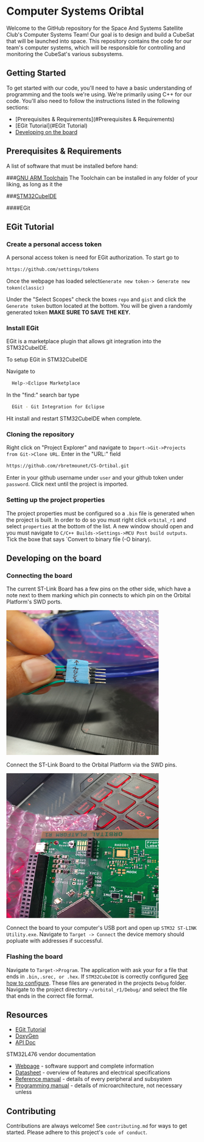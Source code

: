 
# Computer Systems Oribtal 
Welcome to the GitHub repository for the Space And Systems Satellite Club's Computer Systems Team! Our goal is to design and build a CubeSat that will be launched into space. This repository contains the code for our team's computer systems, which will be responsible for controlling and monitoring the CubeSat's various subsystems.

## Getting Started
To get started with our code, you'll need to have a basic understanding of programming and the tools we're using. We're primarily using C++ for our code. You'll also need to follow the instructions listed in the following sections:
- [Prerequisites & Requirements](#Prerequisites & Requirements)
- [EGit Tutorial](#EGit Tutorial)
- [Developing on the board](#Developing-on-the-board)




## Prerequisites & Requirements

A list of software that must be installed before hand:

###[GNU ARM Toolchain](https://developer.arm.com/Tools%20and%20Software/GNU%20Toolchain)
The Toolchain can be installed in any folder of your liking, as long as it the 

###[STM32CubeIDE](https://www.st.com/en/development-tools/stm32cubeide.html#get-software)

####EGit


## EGit Tutorial
### Create a personal access token
A personal access token is need for EGit authorization.
To start go to
```bash
https://github.com/settings/tokens
```
Once the webpage has loaded select`Generate new token-> Generate new token(classic)`

Under the "Select Scopes" check the boxes `repo` and `gist` and click the `Generate token` button located at the bottom. You will be given a randomly generated token **MAKE SURE TO SAVE THE KEY.**
### Install EGit
EGit is a marketplace plugin that allows git integration into the STM32CubeIDE.

To setup EGit in STM32CubeIDE

Navigate to 
```bash
  Help->Eclipse Marketplace
```

In the "find:" search bar type

```bash
  EGit - Git Integration for Eclipse
```

Hit install and restart STM32CubeIDE when complete.
### Cloning the repository
Right click on "Project Explorer" and navigate to
`Import->Git->Projects from Git->Clone URL`.
Enter in the "URL:" field
```bash
https://github.com/rbretmounet/CS-Ortibal.git
```
Enter in your github username under `user` and your github token under `password`. Click next until the project is imported.
### Setting up the project properties
The project properties must be configured so a `.bin` file is generated when the project is built. 
In order to do so you must right click `orbital_r1` and select `properties` at the bottom of the list. A new window should open and you must navigate to `C/C++ Builds->Settings->MCU Post build outputs`. Tick the boxe that says `Convert to binary file (-O binary).


## Developing on the board
### Connecting the board
The current ST-Link Board has a few pins on the other side, which have a note next to them marking which pin connects to which pin on the Orbital Platform's SWD ports.

<img src="https://github.com/rbretmounet/CS-Ortibal/blob/4-update-readme/photos/st_link_SWD.jpg" width="400" height="380">

Connect the ST-Link Board to the Orbital Platform via the SWD pins.

<img src="https://github.com/rbretmounet/CS-Ortibal/blob/4-update-readme/photos/SWD_pinout.jpg" width="400" height="380">

Connect the board to your computer's USB port and open up `STM32 ST-LINK Utility.exe`.
Navigate to `Target -> Connect` the device memory should popluate with addresses if successful.
### Flashing the board
Navigate to  `Target->Program`. The application with ask your for a file that ends in `.bin,.srec, or .hex`. If `STM32CubeIDE` is correctly configured [See how to configure](#Setting-up-the-project-properties). These files are generated in the projects `Debug` folder. 
Navigate to the project directory `~/orbital_r1/Debug/` and select the file that ends in the correct file format.
## Resources
- [EGit Tutorial](https://eclipsesource.com/blogs/tutorials/egit-tutorial/)
- [DoxyGen](https://www.doxygen.nl/manual/index.html)
- [API Doc](https://rbretmounet.github.io/CS-Ortibal/DoxyGen/html/index.html)

STM32L476 vendor documentation 
- [Webpage](https://www.st.com/en/microcontrollers-microprocessors/stm32l476zg.html) - software support and complete information
- [Datasheet](https://www.st.com/resource/en/datasheet/stm32l476zg.pdf) - overview of features and electrical specifications 
- [Reference manual](https://www.st.com/resource/en/reference_manual/rm0351-stm32l47xxx-stm32l48xxx-stm32l49xxx-and-stm32l4axxx-advanced-armbased-32bit-mcus-stmicroelectronics.pdf) - details of every peripheral and subsystem 
- [Programming manual](https://www.st.com/resource/en/programming_manual/pm0214-stm32-cortexm4-mcus-and-mpus-programming-manual-stmicroelectronics.pdf) - details of microarchitecture, not necessary unless


## Contributing
Contributions are always welcome!
See `contributing.md` for ways to get started.
Please adhere to this project's `code of conduct`.

